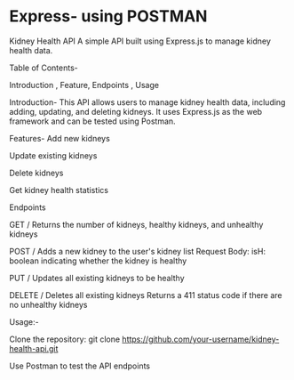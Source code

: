# Express- using POSTMAN

Kidney Health API
A simple API built using Express.js to manage kidney health data.

Table of Contents-

Introduction , Feature, Endpoints , Usage


Introduction-
This API allows users to manage kidney health data, including adding, updating, and deleting kidneys. It uses Express.js as the web framework and can be tested using Postman.

Features-
Add new kidneys

Update existing kidneys

Delete kidneys

Get kidney health statistics


Endpoints

GET /
Returns the number of kidneys, healthy kidneys, and unhealthy kidneys

POST /
Adds a new kidney to the user's kidney list
Request Body:
isH: boolean indicating whether the kidney is healthy

PUT /
Updates all existing kidneys to be healthy

DELETE /
Deletes all existing kidneys
Returns a 411 status code if there are no unhealthy kidneys

Usage:-

Clone the repository: git clone https://github.com/your-username/kidney-health-api.git

Use Postman to test the API endpoints
